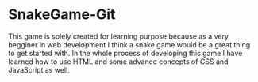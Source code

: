 # SnakeGame-Git
This game is solely created for learning purpose because as a very begginer in web development I think a snake game would be a great thing to get started with. 
In the whole process of developing this game I have learned how to use HTML and some advance concepts of CSS and JavaScript as well.
